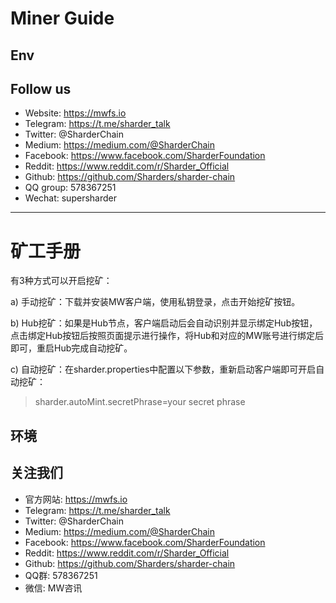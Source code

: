 # Miner Guide #


## Env ##
 

## Follow us ##
  - Website: https://mwfs.io
  - Telegram: https://t.me/sharder_talk
  - Twitter: @SharderChain
  - Medium: https://medium.com/@SharderChain
  - Facebook: https://www.facebook.com/SharderFoundation
  - Reddit: https://www.reddit.com/r/Sharder_Official
  - Github: https://github.com/Sharders/sharder-chain
  - QQ group: 578367251
  - Wechat: supersharder

----

# 矿工手册 #

有3种方式可以开启挖矿：

a) 手动挖矿：下载并安装MW客户端，使用私钥登录，点击开始挖矿按钮。

b) Hub挖矿：如果是Hub节点，客户端启动后会自动识别并显示绑定Hub按钮，点击绑定Hub按钮后按照页面提示进行操作，将Hub和对应的MW账号进行绑定后即可，重启Hub完成自动挖矿。

c) 自动挖矿：在sharder.properties中配置以下参数，重新启动客户端即可开启自动挖矿：
> sharder.autoMint.secretPhrase=your secret phrase

## 环境 ##



## 关注我们 ##
  - 官方网站: https://mwfs.io
  - Telegram: https://t.me/sharder_talk
  - Twitter: @SharderChain
  - Medium: https://medium.com/@SharderChain
  - Facebook: https://www.facebook.com/SharderFoundation
  - Reddit: https://www.reddit.com/r/Sharder_Official
  - Github: https://github.com/Sharders/sharder-chain
  - QQ群: 578367251
  - 微信: MW咨讯
